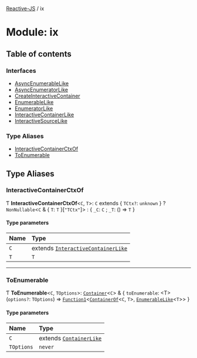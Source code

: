 [Reactive-JS](../README.md) / ix

# Module: ix

## Table of contents

### Interfaces

- [AsyncEnumerableLike](../interfaces/ix.AsyncEnumerableLike.md)
- [AsyncEnumeratorLike](../interfaces/ix.AsyncEnumeratorLike.md)
- [CreateInteractiveContainer](../interfaces/ix.CreateInteractiveContainer.md)
- [EnumerableLike](../interfaces/ix.EnumerableLike.md)
- [EnumeratorLike](../interfaces/ix.EnumeratorLike.md)
- [InteractiveContainerLike](../interfaces/ix.InteractiveContainerLike.md)
- [InteractiveSourceLike](../interfaces/ix.InteractiveSourceLike.md)

### Type Aliases

- [InteractiveContainerCtxOf](ix.md#interactivecontainerctxof)
- [ToEnumerable](ix.md#toenumerable)

## Type Aliases

### InteractiveContainerCtxOf

Ƭ **InteractiveContainerCtxOf**<`C`, `T`\>: `C` extends { `TCtx?`: `unknown`  } ? `NonNullable`<`C` & { `T`: `T`  }[``"TCtx"``]\> : { `_C`: `C` ; `_T`: () => `T`  }

#### Type parameters

| Name | Type |
| :------ | :------ |
| `C` | extends [`InteractiveContainerLike`](../interfaces/ix.InteractiveContainerLike.md) |
| `T` | `T` |

___

### ToEnumerable

Ƭ **ToEnumerable**<`C`, `TOptions`\>: [`Container`](containers.md#container)<`C`\> & { `toEnumerable`: <T\>(`options?`: `TOptions`) => [`Function1`](functions.md#function1)<[`ContainerOf`](containers.md#containerof)<`C`, `T`\>, [`EnumerableLike`](../interfaces/ix.EnumerableLike.md)<`T`\>\>  }

#### Type parameters

| Name | Type |
| :------ | :------ |
| `C` | extends [`ContainerLike`](../interfaces/containers.ContainerLike.md) |
| `TOptions` | `never` |
